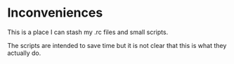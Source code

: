 Inconveniences
============

This is a place I can stash my .rc files and small scripts.

The scripts are intended to save time but it is not clear that this is what they actually do.
